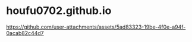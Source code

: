 # houfu0702.github.io




https://github.com/user-attachments/assets/5ad83323-19be-4f0e-a94f-0acab82c44d7

